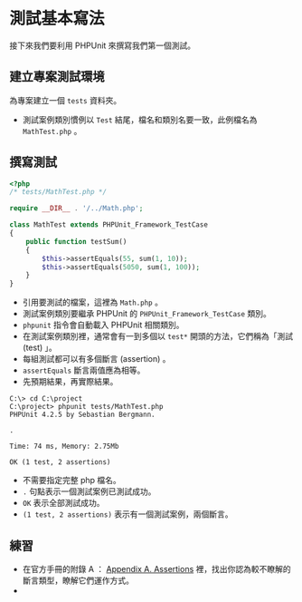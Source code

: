 # 測試基本寫法

接下來我們要利用 PHPUnit 來撰寫我們第一個測試。

## 建立專案測試環境

為專案建立一個 `tests` 資料夾。

* 測試案例類別慣例以 `Test` 結尾，檔名和類別名要一致，此例檔名為 `MathTest.php` 。

## 撰寫測試

```php
<?php
/* tests/MathTest.php */

require __DIR__ . '/../Math.php';

class MathTest extends PHPUnit_Framework_TestCase
{
    public function testSum()
    {
        $this->assertEquals(55, sum(1, 10));
        $this->assertEquals(5050, sum(1, 100));
    }
}
```

* 引用要測試的檔案，這裡為 `Math.php` 。
* 測試案例類別要繼承 PHPUnit 的 `PHPUnit_Framework_TestCase` 類別。
* `phpunit` 指令會自動載入 PHPUnit 相關類別。
* 在測試案例類別裡，通常會有一到多個以 `test*` 開頭的方法，它們稱為「測試 (test) 」。
* 每組測試都可以有多個斷言 (assertion) 。
* `assertEquals` 斷言兩值應為相等。
* 先預期結果，再實際結果。

```dos
C:\> cd C:\project
C:\project> phpunit tests/MathTest.php
PHPUnit 4.2.5 by Sebastian Bergmann.

.

Time: 74 ms, Memory: 2.75Mb

OK (1 test, 2 assertions)
```

* 不需要指定完整 php 檔名。
* `.` 句點表示一個測試案例已測試成功。
* `OK` 表示全部測試成功。
* `(1 test, 2 assertions)` 表示有一個測試案例，兩個斷言。

## 練習

* 在官方手冊的附錄 A ： [Appendix A. Assertions](https://phpunit.de/manual/current/en/appendixes.assertions.html) 裡，找出你認為較不瞭解的斷言類型，瞭解它們運作方式。
* 
